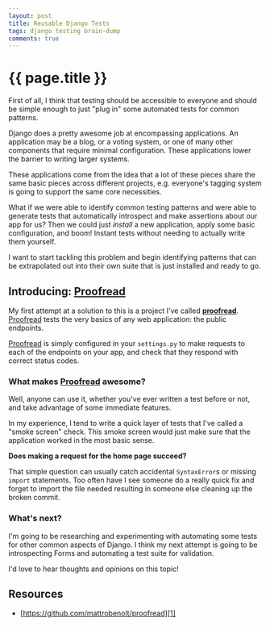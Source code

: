```yaml
---
layout: post
title: Reusable Django Tests
tags: django testing brain-dump
comments: true
---
```


# {{ page.title }}
First of all, I think that testing should be accessible to everyone and should be simple enough to just "plug in" some automated tests for common patterns.

Django does a pretty awesome job at encompassing applications. An application may be a blog, or a voting system, or one of many other components that require minimal configuration. These applications lower the barrier to writing larger systems.

These applications come from the idea that a lot of these pieces share the same basic pieces across different projects, e.g. everyone's tagging system is going to support the same core necessities.

What if we were able to identify common testing patterns and were able to generate tests that automatically introspect and make assertions about our app for us? Then we could just *install* a new application, apply some basic configuration, and boom! Instant tests without needing to actually write them yourself.

I want to start tackling this problem and begin identifying patterns that can be extrapolated out into their own suite that is just installed and ready to go.

## Introducing: [Proofread][1]
My first attempt at a solution to this is a project I've called **[proofread][1]**. [Proofread][1] tests the very basics of any web application: the public endpoints.

[Proofread][1] is simply configured in your `settings.py` to make requests to each of the endpoints on your app, and check that they respond with correct status codes.

### What makes [Proofread][1] awesome?
Well, anyone can use it, whether you've ever written a test before or not, and take advantage of some immediate features.

In my experience, I tend to write a quick layer of tests that I've called a "smoke screen" check. This smoke screen would just make sure that the application worked in the most basic sense.

**Does making a request for the home page succeed?**

That simple question can usually catch accidental `SyntaxError`s or missing `import` statements. Too often have I see someone do a really quick fix and forget to import the file needed resulting in someone else cleaning up the broken commit.

### What's next?
I'm going to be researching and experimenting with automating some tests for other common aspects of Django. I think my next attempt is going to be introspecting Forms and automating a test suite for validation.

I'd love to hear thoughts and opinions on this topic!


## Resources
* [https://github.com/mattrobenolt/proofread][1]

[1]: https://github.com/mattrobenolt/proofread
